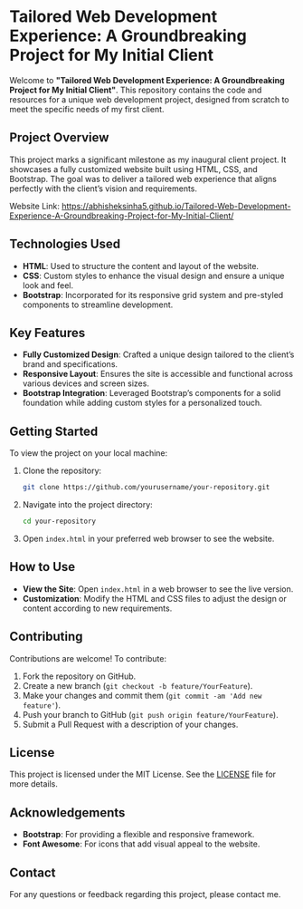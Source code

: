 # Tailored Web Development Experience: A Groundbreaking Project for My Initial Client

Welcome to **"Tailored Web Development Experience: A Groundbreaking Project for My Initial Client"**. This repository contains the code and resources for a unique web development project, designed from scratch to meet the specific needs of my first client.

## Project Overview

This project marks a significant milestone as my inaugural client project. It showcases a fully customized website built using HTML, CSS, and Bootstrap. The goal was to deliver a tailored web experience that aligns perfectly with the client’s vision and requirements.

Website Link: https://abhisheksinha5.github.io/Tailored-Web-Development-Experience-A-Groundbreaking-Project-for-My-Initial-Client/

## Technologies Used

- **HTML**: Used to structure the content and layout of the website.
- **CSS**: Custom styles to enhance the visual design and ensure a unique look and feel.
- **Bootstrap**: Incorporated for its responsive grid system and pre-styled components to streamline development.

## Key Features

- **Fully Customized Design**: Crafted a unique design tailored to the client’s brand and specifications.
- **Responsive Layout**: Ensures the site is accessible and functional across various devices and screen sizes.
- **Bootstrap Integration**: Leveraged Bootstrap’s components for a solid foundation while adding custom styles for a personalized touch.

## Getting Started

To view the project on your local machine:

1. Clone the repository:
    ```bash
    git clone https://github.com/yourusername/your-repository.git
    ```

2. Navigate into the project directory:
    ```bash
    cd your-repository
    ```

3. Open `index.html` in your preferred web browser to see the website.

## How to Use

- **View the Site**: Open `index.html` in a web browser to see the live version.
- **Customization**: Modify the HTML and CSS files to adjust the design or content according to new requirements.

## Contributing

Contributions are welcome! To contribute:

1. Fork the repository on GitHub.
2. Create a new branch (`git checkout -b feature/YourFeature`).
3. Make your changes and commit them (`git commit -am 'Add new feature'`).
4. Push your branch to GitHub (`git push origin feature/YourFeature`).
5. Submit a Pull Request with a description of your changes.

## License

This project is licensed under the MIT License. See the [LICENSE](LICENSE) file for more details.

## Acknowledgements

- **Bootstrap**: For providing a flexible and responsive framework.
- **Font Awesome**: For icons that add visual appeal to the website.

## Contact

For any questions or feedback regarding this project, please contact me.
